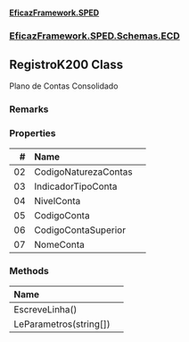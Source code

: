 #### [EficazFramework.SPED](EficazFrameworkSPED.md 'EficazFramework SPED')
### [EficazFramework.SPED.Schemas.ECD](EficazFramework.SPED.Schemas.ECD.md 'EficazFramework.SPED.Schemas.ECD')

## RegistroK200 Class

Plano de Contas Consolidado

### Remarks
### Properties

| # | Name | |
| ---: | :--- | :--- |
| 02 | CodigoNaturezaContas |  |
| 03 | IndicadorTipoConta |  |
| 04 | NivelConta |  |
| 05 | CodigoConta |  |
| 06 | CodigoContaSuperior |  |
| 07 | NomeConta |  |
### Methods

| Name | |
| :--- | :--- |
| EscreveLinha() |  |
| LeParametros(string[]) |  |
